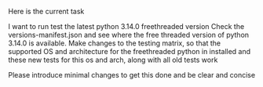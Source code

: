 Here is the current task


I want to run test the latest python 3.14.0 freethreaded version
Check the  versions-manifest.json and see where the free threaded version of python 3.14.0 is available.
Make changes to the testing matrix, so that the supported OS and architecture for the freethreaded python in installed and these new tests for this os and arch, along with all old tests work

Please introduce minimal changes to get this done and be clear and concise
